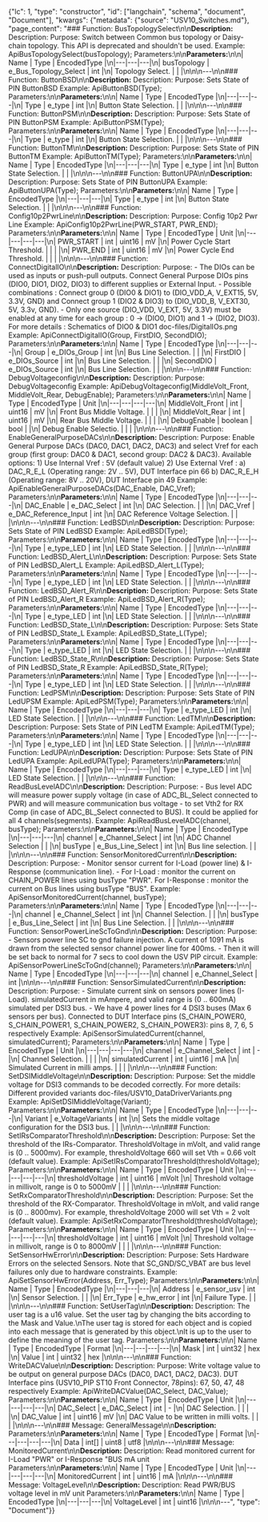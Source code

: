 {"lc": 1, "type": "constructor", "id": ["langchain", "schema", "document", "Document"], "kwargs": {"metadata": {"source": "USV10_Switches.md"}, "page_content": "### Function: BusTopologySelect\n\n**Description:** Description: Purpose: Switch between Common bus topology or Daisy-chain topology. This API is deprecated and shouldn't be used. Example: ApiBusTopologySelect(busTopology); Parameters:\n\n**Parameters:**\n\n| Name | Type | EncodedType |\n|---|---|---|\n| busTopology | e_Bus_Topology_Select | int |\n| Topology Select. |  |  |\n\n\n---\n\n### Function: ButtonBSD\n\n**Description:** Description: Purpose: Sets State of PIN ButtonBSD Example: ApiButtonBSD(Type); Parameters:\n\n**Parameters:**\n\n| Name | Type | EncodedType |\n|---|---|---|\n| Type | e_type | int |\n| Button State Selection. |  |  |\n\n\n---\n\n### Function: ButtonPSM\n\n**Description:** Description: Purpose: Sets State of PIN ButtonPSM Example: ApiButtonPSM(Type); Parameters:\n\n**Parameters:**\n\n| Name | Type | EncodedType |\n|---|---|---|\n| Type | e_type | int |\n| Button State Selection. |  |  |\n\n\n---\n\n### Function: ButtonTM\n\n**Description:** Description: Purpose: Sets State of PIN ButtonTM Example: ApiButtonTM(Type); Parameters:\n\n**Parameters:**\n\n| Name | Type | EncodedType |\n|---|---|---|\n| Type | e_type | int |\n| Button State Selection. |  |  |\n\n\n---\n\n### Function: ButtonUPA\n\n**Description:** Description: Purpose: Sets State of PIN ButtonUPA Example: ApiButtonUPA(Type); Parameters:\n\n**Parameters:**\n\n| Name | Type | EncodedType |\n|---|---|---|\n| Type | e_type | int |\n| Button State Selection. |  |  |\n\n\n---\n\n### Function: Config10p2PwrLine\n\n**Description:** Description: Purpose: Config 10p2 Pwr Line Example: ApiConfig10p2PwrLine(PWR_START, PWR_END); Parameters:\n\n**Parameters:**\n\n| Name | Type | EncodedType | Unit |\n|---|---|---|---|\n| PWR_START | int | uint16 | mV |\n| Power Cycle Start Threshold. |  |  |  |\n| PWR_END | int | uint16 | mV |\n| Power Cycle End Threshold. |  |  |  |\n\n\n---\n\n### Function: ConnectDigitalIO\n\n**Description:** Description: Purpose: - The DIOs can be used as inputs or push-pull outputs. Connect General Purpose DIOs pins (DIO0, DIO1, DIO2, DIO3) to different supplies or External Input. - Possible combinations : Connect group 0 (DIO0 & DIO1) to (DIO_VDD_A, V_EXT15, 5V, 3.3V, GND) and Connect group 1 (DIO2 & DIO3) to (DIO_VDD_B, V_EXT30, 5V, 3.3v, GND). - Only one source (DIO_VDD, V_EXT, 5V, 3.3V) must be enabled at any time for each group : 0 -> (DIO0, DIO1) and 1 -> (DIO2, DIO3). For more details : Schematics of DIO0 & DIO1 doc-files/DigitalIOs.png Example: ApiConnectDigitalIO(Group, FirstDIO, SecondDIO); Parameters:\n\n**Parameters:**\n\n| Name | Type | EncodedType |\n|---|---|---|\n| Group | e_DIOs_Group | int |\n| Bus Line Selection. |  |  |\n| FirstDIO | e_DIOs_Source | int |\n| Bus Line Selection. |  |  |\n| SecondDIO | e_DIOs_Source | int |\n| Bus Line Selection. |  |  |\n\n\n---\n\n### Function: DebugVoltageconfig\n\n**Description:** Description: Purpose: DebugVoltageconfig Example: ApiDebugVoltageconfig(MiddleVolt_Front, MiddleVolt_Rear, DebugEnable); Parameters:\n\n**Parameters:**\n\n| Name | Type | EncodedType | Unit |\n|---|---|---|---|\n| MiddleVolt_Front | int | uint16 | mV |\n| Front Bus Middle Voltage. |  |  |  |\n| MiddleVolt_Rear | int | uint16 | mV |\n| Rear Bus Middle Voltage. |  |  |  |\n| DebugEnable | boolean | bool |  |\n| Debug Enable Selectio. |  |  |  |\n\n\n---\n\n### Function: EnableGeneralPurposeDACs\n\n**Description:** Description: Purpose: Enable General Purpose DACs (DAC0, DAC1, DAC2, DAC3) and select Vref for each group (first group: DAC0 & DAC1, second group: DAC2 & DAC3). Available options: 1) Use Internal Vref : 5V (default value) 2) Use External Vref : a) DAC_R_E_L (Operating range: 2V .. 5V), DUT Interface pin 66 b) DAC_R_E_H (Operating range: 8V .. 20V), DUT Interface pin 49 Example: ApiEnableGeneralPurposeDACs(DAC_Enable, DAC_Vref); Parameters:\n\n**Parameters:**\n\n| Name | Type | EncodedType |\n|---|---|---|\n| DAC_Enable | e_DAC_Select | int |\n| DAC Selection. |  |  |\n| DAC_Vref | e_DAC_Reference_Input | int |\n| DAC Reference Voltage Selection. |  |  |\n\n\n---\n\n### Function: LedBSD\n\n**Description:** Description: Purpose: Sets State of PIN LedBSD Example: ApiLedBSD(Type); Parameters:\n\n**Parameters:**\n\n| Name | Type | EncodedType |\n|---|---|---|\n| Type | e_type_LED | int |\n| LED State Selection. |  |  |\n\n\n---\n\n### Function: LedBSD_Alert_L\n\n**Description:** Description: Purpose: Sets State of PIN LedBSD_Alert_L Example: ApiLedBSD_Alert_L(Type); Parameters:\n\n**Parameters:**\n\n| Name | Type | EncodedType |\n|---|---|---|\n| Type | e_type_LED | int |\n| LED State Selection. |  |  |\n\n\n---\n\n### Function: LedBSD_Alert_R\n\n**Description:** Description: Purpose: Sets State of PIN LedBSD_Alert_R Example: ApiLedBSD_Alert_R(Type); Parameters:\n\n**Parameters:**\n\n| Name | Type | EncodedType |\n|---|---|---|\n| Type | e_type_LED | int |\n| LED State Selection. |  |  |\n\n\n---\n\n### Function: LedBSD_State_L\n\n**Description:** Description: Purpose: Sets State of PIN LedBSD_State_L Example: ApiLedBSD_State_L(Type); Parameters:\n\n**Parameters:**\n\n| Name | Type | EncodedType |\n|---|---|---|\n| Type | e_type_LED | int |\n| LED State Selection. |  |  |\n\n\n---\n\n### Function: LedBSD_State_R\n\n**Description:** Description: Purpose: Sets State of PIN LedBSD_State_R Example: ApiLedBSD_State_R(Type); Parameters:\n\n**Parameters:**\n\n| Name | Type | EncodedType |\n|---|---|---|\n| Type | e_type_LED | int |\n| LED State Selection. |  |  |\n\n\n---\n\n### Function: LedPSM\n\n**Description:** Description: Purpose: Sets State of PIN LedUPSM Example: ApiLedPSM(Type); Parameters:\n\n**Parameters:**\n\n| Name | Type | EncodedType |\n|---|---|---|\n| Type | e_type_LED | int |\n| LED State Selection. |  |  |\n\n\n---\n\n### Function: LedTM\n\n**Description:** Description: Purpose: Sets State of PIN LedTM Example: ApiLedTM(Type); Parameters:\n\n**Parameters:**\n\n| Name | Type | EncodedType |\n|---|---|---|\n| Type | e_type_LED | int |\n| LED State Selection. |  |  |\n\n\n---\n\n### Function: LedUPA\n\n**Description:** Description: Purpose: Sets State of PIN LedUPA Example: ApiLedUPA(Type); Parameters:\n\n**Parameters:**\n\n| Name | Type | EncodedType |\n|---|---|---|\n| Type | e_type_LED | int |\n| LED State Selection. |  |  |\n\n\n---\n\n### Function: ReadBusLevelADC\n\n**Description:** Description: Purpose: - Bus level ADC will measure power supply voltage (in case of ADC_BL_Select connected to PWR) and will measure communication bus voltage - to set Vth2 for RX Comp (in case of ADC_BL_Select connected to BUS). It could be applied for all 4 channels(segments). Example: ApiReadBusLevelADC(channel, busType); Parameters:\n\n**Parameters:**\n\n| Name | Type | EncodedType |\n|---|---|---|\n| channel | e_Channel_Select | int |\n| ADC Channel Selection |  |  |\n| busType | e_Bus_Line_Select | int |\n| Bus line selection. |  |  |\n\n\n---\n\n### Function: SensorMonitoredCurrent\n\n**Description:** Description: Purpose: - Monitor sensor current for I-Load (power line) & I-Response (communication line). - For I-Load : monitor the current on CHAIN_POWER lines using busType \"PWR\". For I-Response : monitor the current on Bus lines using busType \"BUS\". Example: ApiSensorMonitoredCurrent(channel, busType); Parameters:\n\n**Parameters:**\n\n| Name | Type | EncodedType |\n|---|---|---|\n| channel | e_Channel_Select | int |\n| Channel Selection. |  |  |\n| busType | e_Bus_Line_Select | int |\n| Bus Line Selection. |  |  |\n\n\n---\n\n### Function: SensorPowerLineScToGnd\n\n**Description:** Description: Purpose: - Sensors power line SC to gnd failure injection. A current of 1091 mA is drawn from the selected sensor channel power line for 400ms. - Then it will be set back to normal for 7 secs to cool down the USV PIP circuit. Example: ApiSensorPowerLineScToGnd(channel); Parameters:\n\n**Parameters:**\n\n| Name | Type | EncodedType |\n|---|---|---|\n| channel | e_Channel_Select | int |\n\n\n---\n\n### Function: SensorSimulatedCurrent\n\n**Description:** Description: Purpose: - Simulate current sink on sensors power lines (I-Load). simulatedCurrent in mAmpere, and valid range is (0 .. 600mA) simulated per DSI3 bus. - We have 4 power lines for 4 DSI3 buses (Max 6 sensors per bus). Connected to DUT Interface pins (S_CHAIN_POWER0, S_CHAIN_POWER1, S_CHAIN_POWER2, S_CHAIN_POWER3): pins 8, 7, 6, 5 respectively Example: ApiSensorSimulatedCurrent(channel, simulatedCurrent); Parameters:\n\n**Parameters:**\n\n| Name | Type | EncodedType | Unit |\n|---|---|---|---|\n| channel | e_Channel_Select | int | - |\n| Channel Selection. |  |  |  |\n| simulatedCurrent | int | uint16 | mA |\n| Simulated Current in milli amps. |  |  |  |\n\n\n---\n\n### Function: SetDSIMiddleVoltage\n\n**Description:** Description: Purpose: Set the middle voltage for DSI3 commands to be decoded correctly. For more details: Different provided variants doc-files/USV10_DataDriverVariants.png Example: ApiSetDSIMiddleVoltage(Variant); Parameters:\n\n**Parameters:**\n\n| Name | Type | EncodedType |\n|---|---|---|\n| Variant | e_VoltageVariants | int |\n| Sets the middle voltage configuration for the DSI3 bus. |  |  |\n\n\n---\n\n### Function: SetIRsComparatorThreshold\n\n**Description:** Description: Purpose: Set the threshold of the IRs-Comparator. ThresholdVoltage in mVolt, and valid range is (0 .. 5000mv). For example, thresholdVoltage 660 will set Vth = 0.66 volt (default value). Example: ApiSetIRsComparatorThreshold(thresholdVoltage); Parameters:\n\n**Parameters:**\n\n| Name | Type | EncodedType | Unit |\n|---|---|---|---|\n| thresholdVoltage | int | uint16 | mVolt |\n| Threshold voltage in millivolt, range is 0 to 5000mV |  |  |  |\n\n\n---\n\n### Function: SetRxComparatorThreshold\n\n**Description:** Description: Purpose: Set the threshold of the RX-Comparator. ThresholdVoltage in mVolt, and valid range is (0 .. 8000mv). For example, thresholdVoltage 2000 will set Vth = 2 volt (default value). Example: ApiSetRxComparatorThreshold(thresholdVoltage); Parameters:\n\n**Parameters:**\n\n| Name | Type | EncodedType | Unit |\n|---|---|---|---|\n| thresholdVoltage | int | uint16 | mVolt |\n| Threshold voltage in millivolt, range is 0 to 8000mV |  |  |  |\n\n\n---\n\n### Function: SetSensorHwError\n\n**Description:** Description: Purpose: Sets Hardware Errors on the selected Sensors. Note that SC_GND/SC_VBAT are bus level failures only due to hardware constraints. Example: ApiSetSensorHwError(Address, Err_Type); Parameters:\n\n**Parameters:**\n\n| Name | Type | EncodedType |\n|---|---|---|\n| Address | e_sensor_usv | int |\n| Sensor Selection. |  |  |\n| Err_Type | e_hw_error | int |\n| Failure Type. |  |  |\n\n\n---\n\n### Function: SetUserTag\n\n**Description:** Description: The user tag is a u16 value. Set the user tag by changing the bits according to the Mask and Value.\nThe user tag is stored for each object and is copied into each message that is generated by this object.\nIt is up to the user to define the meaning of the user tag. Parameters:\n\n**Parameters:**\n\n| Name | Type | EncodedType | Format |\n|---|---|---|---|\n| Mask | int | uint32 | hex |\n| Value | int | uint32 | hex |\n\n\n---\n\n### Function: WriteDACValue\n\n**Description:** Description: Purpose: Write voltage value to be output on general purpose DACs (DAC0, DAC1, DAC2, DAC3). DUT Interface pins (USV10_PIP ST10 Front Connector, 78pins): 67, 50, 47, 48 respectively Example: ApiWriteDACValue(DAC_Select, DAC_Value); Parameters:\n\n**Parameters:**\n\n| Name | Type | EncodedType | Unit |\n|---|---|---|---|\n| DAC_Select | e_DAC_Select | int | - |\n| DAC Selection. |  |  |  |\n| DAC_Value | int | uint16 | mV |\n| DAC Value to be written in milli volts. |  |  |  |\n\n\n---\n\n### Message: GeneralMessage\n\n**Description:** Parameters:\n\n**Parameters:**\n\n| Name | Type | EncodedType | Format |\n|---|---|---|---|\n| Data | int[] | uint8 | utf8 |\n\n\n---\n\n### Message: MonitoredCurrent\n\n**Description:** Description: Read monitored current for I-Load \"PWR\" or I-Response \"BUS mA unit Parameters:\n\n**Parameters:**\n\n| Name | Type | EncodedType | Unit |\n|---|---|---|---|\n| MonitoredCurrent | int | uint16 | mA |\n\n\n---\n\n### Message: VoltageLevel\n\n**Description:** Description: Read PWR/BUS voltage level in mV unit Parameters:\n\n**Parameters:**\n\n| Name | Type | EncodedType |\n|---|---|---|\n| VoltageLevel | int | uint16 |\n\n\n---", "type": "Document"}}